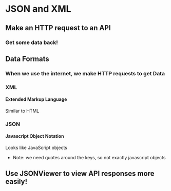# JSON and XML

## Make an HTTP request to an API
### Get some data back!

## Data Formats
### When we use the internet, we make HTTP requests to get Data
### XML
#### Extended Markup Language
Similar to HTML
### JSON
#### Javascript Object Notation
Looks like JavaScript objects
* Note: we need quotes around the keys, so not exactly javascript objects

## Use JSONViewer to view API responses more easily!